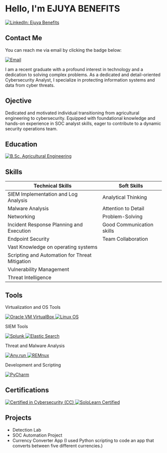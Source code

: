 # Hello, I'm EJUYA BENEFITS
<a href="https://www.linkedin.com/in/ejuya-benefits-b0a16a217" target="_blank">
  <img src="https://img.shields.io/badge/-LinkedIn-0072b1?&style=for-the-badge&logo=linkedin&logoColor=white" alt="LinkedIn: Ejuya Benefits"/>
</a>

## Contact Me

You can reach me via email by clicking the badge below:

[![Email](https://img.shields.io/badge/Email-bennyejuya@gmail.com-D14836?style=for-the-badge&logo=gmail&logoColor=white)](mailto:bennyejuya@gmail.com)

I am a recent graduate with a profound interest in technology and a dedication to solving complex problems. As a dedicated and detail-oriented Cybersecurity Analyst, I specialize in protecting information systems and data from cyber threats.

## Ojective


Dedicated and motivated individual transitioning from agricultural engineering to cybersecurity. Equipped with foundational knowledge and hands-on experience in SOC analyst skills, eager to contribute to a dynamic security operations team.

## Education

[![B.Sc. Agricultural Engineering](https://img.shields.io/badge/B.Sc._Agricultural_Engineering-Obafemi_Awolowo_University,_Ile--Ife,_Osun_state,_Nigeria-0072b1?style=for-the-badge&logo=graduation-cap&logoColor=white)](https://www.oauife.edu.ng/)


## Skills
 

| Technical Skills                                         | Soft Skills        |
|-----------------------------------------------|----------------------------|
| SIEM Implementation and Log Analysis          |  Analytical Thinking |
| Malware Analysis                              |  Attention to Detail     |
| Networking                                    |  Problem-Solving  |
| Incident Response Planning and Execution      |  Good Communication skills |
| Endpoint Security                             |  Team Collaboration |
| Vast Knowledge on operating systems           |   |
| Scripting and Automation for Threat Mitigation |  |
| Vulnerability Management                      |   |
| Threat Intelligence                           |   |


## Tools 

Virtualization and OS Tools

<a href="https://www.virtualbox.org/" target="_blank">
  <img src="https://img.shields.io/badge/Oracle_VM_VirtualBox-4B6EFA?style=for-the-badge&logo=virtualbox&logoColor=white" alt="Oracle VM VirtualBox"/>
</a>

<a href="https://www.linux.org/" target="_blank">
  <img src="https://img.shields.io/badge/Linux-000000?style=for-the-badge&logo=linux&logoColor=white" alt="Linux OS"/>
</a>

SIEM Tools

<a href="https://www.splunk.com/" target="_blank">
  <img src="https://img.shields.io/badge/Splunk-00A3E0?style=for-the-badge&logo=splunk&logoColor=white" alt="Splunk"/>
</a>


<a href="https://www.elastic.co/elasticsearch/" target="_blank">
  <img src="https://img.shields.io/badge/Elastic_Search-005571?style=for-the-badge&logo=elasticsearch&logoColor=white" alt="Elastic Search"/>
</a>

Threat and Malware Analysis

<a href="https://any.run/" target="_blank">
  <img src="https://img.shields.io/badge/Any.run-0099FF?style=for-the-badge&logo=any.run&logoColor=white" alt="Any.run"/>
</a>


<a href="https://remnux.org/" target="_blank">
  <img src="https://img.shields.io/badge/REMnux-FF9A1A?style=for-the-badge&logo=remnux&logoColor=white" alt="REMnux"/>
</a>

Development and Scripting


<a href="https://www.jetbrains.com/pycharm/" target="_blank">
  <img src="https://img.shields.io/badge/PyCharm-000000?style=for-the-badge&logo=pycharm&logoColor=white" alt="PyCharm"/>
</a>

## Certifications

<a href="https://www.isc2.org/Certifications/Certified-in-Cybersecurity" target="_blank">
  <img src="https://img.shields.io/badge/Certified_in_Cybersecurity-CC-0072b1?style=for-the-badge&logo=checkmarx&logoColor=white" alt="Certified in Cybersecurity (CC)"/>
</a>

<a href="https://www.sololearn.com/certificates/CT-XXXXXXXX" target="_blank">
  <img src="https://img.shields.io/badge/SoloLearn-Certified-brightgreen?style=for-the-badge&logo=sololearn&logoColor=white" alt="SoloLearn Certified"/>
</a>


## Projects
- Detection Lab
- SOC Automation Project
- Currency Converter App (I used Python scripting to code an app that converts between five different currencies.)
